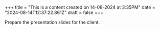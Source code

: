 +++
title = "This is a content created on 14-08-2024 at 3:35PM"
date = "2024-08-14T12:37:22.861Z"
draft = false
+++

  Prepare the presentation slides for the client.
        